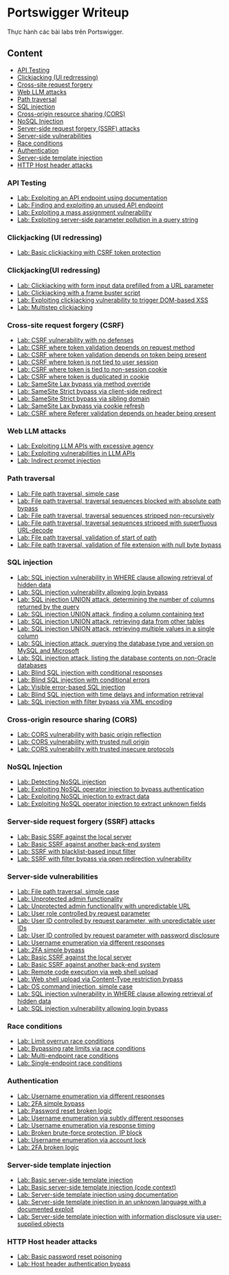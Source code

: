 # Portswigger Writeup

Thực hành các bài labs trên Portswigger.

## Content

- [API Testing](https://github.com/DucThinh47/PortSwigger/tree/main#api-testing)
- [Clickjacking (UI redrressing)](https://github.com/DucThinh47/PortSwigger/tree/main?tab=readme-ov-file#clickjackingui-redressing)
- [Cross-site request forgery](https://github.com/DucThinh47/PortSwigger/tree/main?tab=readme-ov-file#cross-site-request-forgery-csrf)
- [Web LLM attacks](https://github.com/DucThinh47/PortSwigger/tree/main?tab=readme-ov-file#web-llm-attacks)
- [Path traversal](https://github.com/DucThinh47/PortSwigger/tree/main#path-traversal)
- [SQL injection](https://github.com/DucThinh47/PortSwigger#sql-injection)
- [Cross-origin resource sharing (CORS)](https://github.com/DucThinh47/PortSwigger#cross-origin-resource-sharing-cors)
- [NoSQL Injection](https://github.com/DucThinh47/PortSwigger/tree/main#nosql-injection)
- [Server-side request forgery (SSRF) attacks](https://github.com/DucThinh47/PortSwigger#server-side-request-forgery-ssrf-attacks)
- [Server-side vulnerabilities](https://github.com/DucThinh47/PortSwigger/tree/main#server-side-vulnerabilities)
- [Race conditions](https://github.com/DucThinh47/PortSwigger/tree/main#race-conditions)
- [Authentication](https://github.com/DucThinh47/PortSwigger/tree/main#authentication)
- [Server-side template injection](https://github.com/DucThinh47/PortSwigger#server-side-template-injection)
- [HTTP Host header attacks](https://github.com/DucThinh47/PortSwigger#http-host-header-attacks)

### API Testing

- [Lab: Exploiting an API endpoint using documentation](https://github.com/DucThinh47/PortSwigger/blob/main/API_testing/API_documentation.md#lab-exploiting-an-api-endpoint-using-documentation)
- [Lab: Finding and exploiting an unused API endpoint](https://github.com/DucThinh47/PortSwigger/blob/main/API_testing/Identifying_API_endpoints.md#lab-finding-and-exploiting-an-unused-api-endpoint)
- [Lab: Exploiting a mass assignment vulnerability](https://github.com/DucThinh47/PortSwigger/blob/main/API_testing/Mass_assignment_vulnerabilities.md#lab-exploiting-a-mass-assignment-vulnerability)
- [Lab: Exploiting server-side parameter pollution in a query string](https://github.com/DucThinh47/PortSwigger/blob/main/API_testing/Testing_for_server-side_parameter_pollution_in_the_query_string.md#lab-exploiting-server-side-parameter-pollution-in-a-query-string)

### Clickjacking (UI redressing)

- [Lab: Basic clickjacking with CSRF token protection](https://github.com/DucThinh47/PortSwigger/blob/main/Clickjacking(UI_redressing)/How_to_construct_a_basic_clickjacking_attack.md#lab-basic-clickjacking-with-csrf-token-protection)

### Clickjacking(UI redressing)

- [Lab: Clickjacking with form input data prefilled from a URL parameter](https://github.com/DucThinh47/PortSwigger/blob/main/Clickjacking(UI_redressing)/Clickjacking_with_prefilled_form_input.md#lab-clickjacking-with-form-input-data-prefilled-from-a-url-parameter)
- [Lab: Clickjacking with a frame buster script](https://github.com/DucThinh47/PortSwigger/blob/main/Clickjacking(UI_redressing)/Frame_busting_scripts.md#lab-clickjacking-with-a-frame-buster-script)
- [Lab: Exploiting clickjacking vulnerability to trigger DOM-based XSS](https://github.com/DucThinh47/PortSwigger/blob/main/Clickjacking(UI_redressing)/Combining_clickjacking_with_a_DOM_XSS_attack.md#lab-exploiting-clickjacking-vulnerability-to-trigger-dom-based-xss)
- [Lab: Multistep clickjacking](https://github.com/DucThinh47/PortSwigger/blob/main/Clickjacking(UI_redressing)/Multistep_clickjacking.md#lab-multistep-clickjacking)

### Cross-site request forgery (CSRF)

- [Lab: CSRF vulnerability with no defenses](https://github.com/DucThinh47/PortSwigger/blob/main/Cross-site_request_forgery_(CSRF)/How_to_construct_a_CSRF_attack.md#lab-csrf-vulnerability-with-no-defenses)
- [Lab: CSRF where token validation depends on request method](https://github.com/DucThinh47/PortSwigger/blob/main/Cross-site_request_forgery_(CSRF)/Common_flaws_in_CSRF_token_validation.md#lab-csrf-where-token-validation-depends-on-request-method)
- [Lab: CSRF where token validation depends on token being present](https://github.com/DucThinh47/PortSwigger/blob/main/Cross-site_request_forgery_(CSRF)/Common_flaws_in_CSRF_token_validation.md#lab-csrf-where-token-validation-depends-on-token-being-present)
- [Lab: CSRF where token is not tied to user session](https://github.com/DucThinh47/PortSwigger/blob/main/Cross-site_request_forgery_(CSRF)/Common_flaws_in_CSRF_token_validation.md#lab-csrf-where-token-is-not-tied-to-user-session)
- [Lab: CSRF where token is tied to non-session cookie](https://github.com/DucThinh47/PortSwigger/blob/main/Cross-site_request_forgery_(CSRF)/Common_flaws_in_CSRF_token_validation.md#lab-csrf-where-token-is-tied-to-non-session-cookie)
- [Lab: CSRF where token is duplicated in cookie](https://github.com/DucThinh47/PortSwigger/blob/main/Cross-site_request_forgery_(CSRF)/Common_flaws_in_CSRF_token_validation.md#lab-csrf-where-token-is-duplicated-in-cookie)
- [Lab: SameSite Lax bypass via method override](https://github.com/DucThinh47/PortSwigger/blob/main/Cross-site_request_forgery_(CSRF)/Bypassing_SameSite_Lax_restrictions_using_GET_requests.md#lab-samesite-lax-bypass-via-method-override)
- [Lab: SameSite Strict bypass via client-side redirect](https://github.com/DucThinh47/PortSwigger/blob/main/Cross-site_request_forgery_(CSRF)/Bypassing_SameSite_restrictions_using_on-site_gadgets.md#lab-samesite-strict-bypass-via-client-side-redirect)
- [Lab: SameSite Strict bypass via sibling domain](https://github.com/DucThinh47/PortSwigger/blob/main/Cross-site_request_forgery_(CSRF)/Bypassing_SameSite_restrictions_via_vulnerable_sibling_domains.md#lab-samesite-strict-bypass-via-sibling-domain)
- [Lab: SameSite Lax bypass via cookie refresh](https://github.com/DucThinh47/PortSwigger/blob/main/Cross-site_request_forgery_(CSRF)/Bypassing_SameSite_Lax_restrictions_with_newly_issued_cookies.md#lab-samesite-lax-bypass-via-cookie-refresh)
- [Lab: CSRF where Referer validation depends on header being present](https://github.com/DucThinh47/PortSwigger/blob/main/Cross-site_request_forgery_(CSRF)/Validation_of_Referer_can_be_circumvented.md#lab-csrf-with-broken-referer-validation)

### Web LLM attacks

- [Lab: Exploiting LLM APIs with excessive agency](https://github.com/DucThinh47/PortSwigger/blob/main/Web_LLM_attacks/Exploiting_LLM_APIs_functions_and_plugins.md#lab-exploiting-llm-apis-with-excessive-agency)
- [Lab: Exploiting vulnerabilities in LLM APIs](https://github.com/DucThinh47/PortSwigger/blob/main/Web_LLM_attacks/Exploiting_LLM_APIs_functions_and_plugins.md#lab-exploiting-vulnerabilities-in-llm-apis)
- [Lab: Indirect prompt injection](https://github.com/DucThinh47/PortSwigger/blob/main/Web_LLM_attacks/Indirect_prompt_injection.md#lab-indirect-prompt-injection)

### Path traversal 

- [Lab: File path traversal, simple case](https://github.com/DucThinh47/PortSwigger/blob/main/Path-Traversal/Reading_arbitrary_files_via_path_traversal.md#lab-file-path-traversal-simple-case)
- [Lab: File path traversal, traversal sequences blocked with absolute path bypass](https://github.com/DucThinh47/PortSwigger/blob/main/Path-Traversal/Common_obstacles_to_exploiting_path_traversal_vulnerabilities.md#lab-file-path-traversal-traversal-sequences-blocked-with-absolute-path-bypass)
- [Lab: File path traversal, traversal sequences stripped non-recursively](https://github.com/DucThinh47/PortSwigger/blob/main/Path-Traversal/Common_obstacles_to_exploiting_path_traversal_vulnerabilities.md#lab-file-path-traversal-traversal-sequences-stripped-non-recursively)
- [Lab: File path traversal, traversal sequences stripped with superfluous URL-decode](https://github.com/DucThinh47/PortSwigger/blob/main/Path-Traversal/Common_obstacles_to_exploiting_path_traversal_vulnerabilities.md#lab-file-path-traversal-traversal-sequences-stripped-with-superfluous-url-decode)
- [Lab: File path traversal, validation of start of path](https://github.com/DucThinh47/PortSwigger/blob/main/Path-Traversal/Common_obstacles_to_exploiting_path_traversal_vulnerabilities.md#lab-file-path-traversal-validation-of-start-of-path)
- [Lab: File path traversal, validation of file extension with null byte bypass](https://github.com/DucThinh47/PortSwigger/blob/main/Path-Traversal/Common_obstacles_to_exploiting_path_traversal_vulnerabilities.md#lab-file-path-traversal-validation-of-file-extension-with-null-byte-bypass)

### SQL injection

- [Lab: SQL injection vulnerability in WHERE clause allowing retrieval of hidden data](https://github.com/DucThinh47/PortSwigger/blob/main/SQL-injection/Retrieving_hidden_data.md#lab-sql-injection-vulnerability-in-where-clause-allowing-retrieval-of-hidden-data)
- [Lab: SQL injection vulnerability allowing login bypass](https://github.com/DucThinh47/PortSwigger/blob/main/SQL-injection/Subverting_application_logic.md#lab-sql-injection-vulnerability-allowing-login-bypass)
- [Lab: SQL injection UNION attack, determining the number of columns returned by the query](https://github.com/DucThinh47/PortSwigger/blob/main/SQL-injection/Determining_the_number_of_columns_required.md#lab-sql-injection-union-attack-determining-the-number-of-columns-returned-by-the-query)
- [Lab: SQL injection UNION attack, finding a column containing text](https://github.com/DucThinh47/PortSwigger/blob/main/SQL-injection/Finding_columns_with_a_useful_data_type.md#lab-sql-injection-union-attack-finding-a-column-containing-text)
- [Lab: SQL injection UNION attack, retrieving data from other tables](https://github.com/DucThinh47/PortSwigger/blob/main/SQL-injection/Using_a_SQL_injection_UNION_attack_to_retrieve_interesting_data.md#lab-sql-injection-union-attack-retrieving-data-from-other-tables)
- [Lab: SQL injection UNION attack, retrieving multiple values in a single column](https://github.com/DucThinh47/PortSwigger/blob/main/SQL-injection/Retrieving_multiple_values_within_a_single_column.md#lab-sql-injection-union-attack-retrieving-multiple-values-in-a-single-column)
- [Lab: SQL injection attack, querying the database type and version on MySQL and Microsoft](https://github.com/DucThinh47/PortSwigger/blob/main/SQL-injection/Examining_the_database_in_SQL_injection_attacks.md#lab-sql-injection-attack-querying-the-database-type-and-version-on-mysql-and-microsoft)
- [Lab: SQL injection attack, listing the database contents on non-Oracle databases](https://github.com/DucThinh47/PortSwigger/blob/main/SQL-injection/Examining_the_database_in_SQL_injection_attacks.md#lab-sql-injection-attack-listing-the-database-contents-on-non-oracle-databases)
- [Lab: Blind SQL injection with conditional responses](https://github.com/DucThinh47/PortSwigger/blob/main/SQL-injection/Exploiting_blind_SQL_injection_by_triggering_conditional_responses.md#lab-blind-sql-injection-with-conditional-responses)
- [Lab: Blind SQL injection with conditional errors](https://github.com/DucThinh47/PortSwigger/blob/main/SQL-injection/Error-based_SQL_injection.md#lab-blind-sql-injection-with-conditional-errors)
- [Lab: Visible error-based SQL injection](https://github.com/DucThinh47/PortSwigger/blob/main/SQL-injection/Error-based_SQL_injection.md#lab-visible-error-based-sql-injection)
- [Lab: Blind SQL injection with time delays and information retrieval](https://github.com/DucThinh47/PortSwigger/blob/main/SQL-injection/Exploiting_blind_SQL_injection_by_triggering_time_delays.md#lab-blind-sql-injection-with-time-delays-and-information-retrieval)
- [Lab: SQL injection with filter bypass via XML encoding](https://github.com/DucThinh47/PortSwigger/blob/main/SQL-injection/SQL_injection_in_different_contexts.md#lab-sql-injection-with-filter-bypass-via-xml-encoding)

### Cross-origin resource sharing (CORS) 

- [Lab: CORS vulnerability with basic origin reflection](https://github.com/DucThinh47/PortSwigger/blob/main/Cross-origin-resource-sharing-(CORS)/Vulnerabilities_arising_from_CORS_configuration_issues.md#lab-cors-vulnerability-with-basic-origin-reflection)
- [Lab: CORS vulnerability with trusted null origin](https://github.com/DucThinh47/PortSwigger/blob/main/Cross-origin-resource-sharing-(CORS)/Vulnerabilities_arising_from_CORS_configuration_issues.md#lab-cors-vulnerability-with-trusted-null-origin)
- [Lab: CORS vulnerability with trusted insecure protocols](https://github.com/DucThinh47/PortSwigger/blob/main/Cross-origin-resource-sharing-(CORS)/Vulnerabilities_arising_from_CORS_configuration_issues.md#lab-cors-vulnerability-with-trusted-insecure-protocols)

### NoSQL Injection

- [Lab: Detecting NoSQL injection](https://github.com/DucThinh47/PortSwigger/blob/main/NoSQL-Injection/NoSQL_Injection.md#lab-detecting-nosql-injection)
- [Lab: Exploiting NoSQL operator injection to bypass authentication](https://github.com/DucThinh47/PortSwigger/blob/main/NoSQL-Injection/NoSQL_Injection.md#lab-exploiting-nosql-operator-injection-to-bypass-authentication)
- [Lab: Exploiting NoSQL injection to extract data](https://github.com/DucThinh47/PortSwigger/blob/main/NoSQL-Injection/NoSQL_Injection.md#lab-exploiting-nosql-injection-to-extract-data)
- [Lab: Exploiting NoSQL operator injection to extract unknown fields](https://github.com/DucThinh47/PortSwigger/blob/main/NoSQL-Injection/NoSQL_Injection.md#lab-exploiting-nosql-operator-injection-to-extract-unknown-fields)

### Server-side request forgery (SSRF) attacks 

- [Lab: Basic SSRF against the local server](https://github.com/DucThinh47/PortSwigger/blob/main/Server-side-request-forgery-(SSRF)-attacks/SSRF.md#lab-basic-ssrf-against-the-local-server)
- [Lab: Basic SSRF against another back-end system](https://github.com/DucThinh47/PortSwigger/blob/main/Server-side-request-forgery-(SSRF)-attacks/SSRF.md#lab-basic-ssrf-against-another-back-end-system)
- [Lab: SSRF with blacklist-based input filter](https://github.com/DucThinh47/PortSwigger/blob/main/Server-side-request-forgery-(SSRF)-attacks/SSRF.md#lab-ssrf-with-blacklist-based-input-filter)
- [Lab: SSRF with filter bypass via open redirection vulnerability](https://github.com/DucThinh47/PortSwigger/blob/main/Server-side-request-forgery-(SSRF)-attacks/SSRF.md#lab-ssrf-with-filter-bypass-via-open-redirection-vulnerability)

### Server-side vulnerabilities

- [Lab: File path traversal, simple case](https://github.com/DucThinh47/PortSwigger/blob/main/Server-side-vulnerabilities/Server_side_vulnerabilities.md#lab-file-path-traversal-simple-case)
- [Lab: Unprotected admin functionality](https://github.com/DucThinh47/PortSwigger/blob/main/Server-side-vulnerabilities/Server_side_vulnerabilities.md#lab-unprotected-admin-functionality)
- [Lab: Unprotected admin functionality with unpredictable URL](https://github.com/DucThinh47/PortSwigger/blob/main/Server-side-vulnerabilities/Server_side_vulnerabilities.md#lab-unprotected-admin-functionality-with-unpredictable-url)
- [Lab: User role controlled by request parameter](https://github.com/DucThinh47/PortSwigger/blob/main/Server-side-vulnerabilities/Server_side_vulnerabilities.md#lab-user-role-controlled-by-request-parameter)
- [Lab: User ID controlled by request parameter, with unpredictable user IDs](https://github.com/DucThinh47/PortSwigger/blob/main/Server-side-vulnerabilities/Server_side_vulnerabilities.md#lab-user-id-controlled-by-request-parameter-with-unpredictable-user-ids)
- [Lab: User ID controlled by request parameter with password disclosure](https://github.com/DucThinh47/PortSwigger/blob/main/Server-side-vulnerabilities/Server_side_vulnerabilities.md#lab-user-id-controlled-by-request-parameter-with-password-disclosure)
- [Lab: Username enumeration via different responses](https://github.com/DucThinh47/PortSwigger/blob/main/Server-side-vulnerabilities/Server_side_vulnerabilities.md#lab-username-enumeration-via-different-responses)
- [Lab: 2FA simple bypass](https://github.com/DucThinh47/PortSwigger/blob/main/Server-side-vulnerabilities/Server_side_vulnerabilities.md#lab-2fa-simple-bypass)
- [Lab: Basic SSRF against the local server](https://github.com/DucThinh47/PortSwigger/blob/main/Server-side-vulnerabilities/Server_side_vulnerabilities.md#lab-basic-ssrf-against-the-local-server)
- [Lab: Basic SSRF against another back-end system](https://github.com/DucThinh47/PortSwigger/blob/main/Server-side-vulnerabilities/Server_side_vulnerabilities.md#lab-basic-ssrf-against-another-back-end-system)
- [Lab: Remote code execution via web shell upload](https://github.com/DucThinh47/PortSwigger/blob/main/Server-side-vulnerabilities/Server_side_vulnerabilities.md#lab-remote-code-execution-via-web-shell-upload)
- [Lab: Web shell upload via Content-Type restriction bypass](https://github.com/DucThinh47/PortSwigger/blob/main/Server-side-vulnerabilities/Server_side_vulnerabilities.md#lab-web-shell-upload-via-content-type-restriction-bypass)
- [Lab: OS command injection, simple case](https://github.com/DucThinh47/PortSwigger/blob/main/Server-side-vulnerabilities/Server_side_vulnerabilities.md#lab-os-command-injection-simple-case)
- [Lab: SQL injection vulnerability in WHERE clause allowing retrieval of hidden data](https://github.com/DucThinh47/PortSwigger/blob/main/Server-side-vulnerabilities/Server_side_vulnerabilities.md#lab-sql-injection-vulnerability-in-where-clause-allowing-retrieval-of-hidden-data)
- [Lab: SQL injection vulnerability allowing login bypass](https://github.com/DucThinh47/PortSwigger/blob/main/Server-side-vulnerabilities/Server_side_vulnerabilities.md#lab-sql-injection-vulnerability-allowing-login-bypass)

### Race conditions

- [Lab: Limit overrun race conditions](https://github.com/DucThinh47/PortSwigger/blob/main/Race-conditions/Race_conditions.md#lab-limit-overrun-race-conditions)
- [Lab: Bypassing rate limits via race conditions](https://github.com/DucThinh47/PortSwigger/blob/main/Race-conditions/Race_conditions.md#lab-bypassing-rate-limits-via-race-conditions)
- [Lab: Multi-endpoint race conditions](https://github.com/DucThinh47/PortSwigger/blob/main/Race-conditions/Race_conditions.md#lab-multi-endpoint-race-conditions)
- [Lab: Single-endpoint race conditions](https://github.com/DucThinh47/PortSwigger/blob/main/Race-conditions/Race_conditions.md#lab-single-endpoint-race-conditions)

### Authentication

- [Lab: Username enumeration via different responses](https://github.com/DucThinh47/PortSwigger/blob/main/Authentication/Contents.md#lab-username-enumeration-via-different-responses)
- [Lab: 2FA simple bypass](https://github.com/DucThinh47/PortSwigger/blob/main/Authentication/Contents.md#lab-2fa-simple-bypass)
- [Lab: Password reset broken logic](https://github.com/DucThinh47/PortSwigger/blob/main/Authentication/Contents.md#lab-password-reset-broken-logic)
- [Lab: Username enumeration via subtly different responses](https://github.com/DucThinh47/PortSwigger/blob/main/Authentication/Contents.md#lab-username-enumeration-via-subtly-different-responses)
- [Lab: Username enumeration via response timing](https://github.com/DucThinh47/PortSwigger/blob/main/Authentication/Contents.md#lab-username-enumeration-via-response-timing)
- [Lab: Broken brute-force protection, IP block](https://github.com/DucThinh47/PortSwigger/blob/main/Authentication/Contents.md#lab-broken-brute-force-protection-ip-block)
- [Lab: Username enumeration via account lock](https://github.com/DucThinh47/PortSwigger/blob/main/Authentication/Contents.md#lab-username-enumeration-via-account-lock)
- [Lab: 2FA broken logic](https://github.com/DucThinh47/PortSwigger/blob/main/Authentication/Contents.md#lab-2fa-broken-logic)

### Server-side template injection

- [Lab: Basic server-side template injection](https://github.com/DucThinh47/PortSwigger/blob/main/Server-side_template_injection/Contents.md#lab-basic-server-side-template-injection)
- [Lab: Basic server-side template injection (code context)](https://github.com/DucThinh47/PortSwigger/blob/main/Server-side_template_injection/Contents.md#lab-basic-server-side-template-injection-code-context)
- [Lab: Server-side template injection using documentation](https://github.com/DucThinh47/PortSwigger/blob/main/Server-side_template_injection/Contents.md#lab-server-side-template-injection-using-documentation)
- [Lab: Server-side template injection in an unknown language with a documented exploit](https://github.com/DucThinh47/PortSwigger/blob/main/Server-side_template_injection/Contents.md#lab-server-side-template-injection-in-an-unknown-language-with-a-documented-exploit)
- [Lab: Server-side template injection with information disclosure via user-supplied objects](https://github.com/DucThinh47/PortSwigger/blob/main/Server-side_template_injection/Contents.md#lab-server-side-template-injection-with-information-disclosure-via-user-supplied-objects)

### HTTP Host header attacks
- [Lab: Basic password reset poisoning](https://github.com/DucThinh47/PortSwigger/blob/main/HTTP_Host_header_attacks/Contents.md#lab-basic-password-reset-poisoning)
- [Lab: Host header authentication bypass](https://github.com/DucThinh47/PortSwigger/blob/main/HTTP_Host_header_attacks/Contents.md#lab-host-header-authentication-bypass)